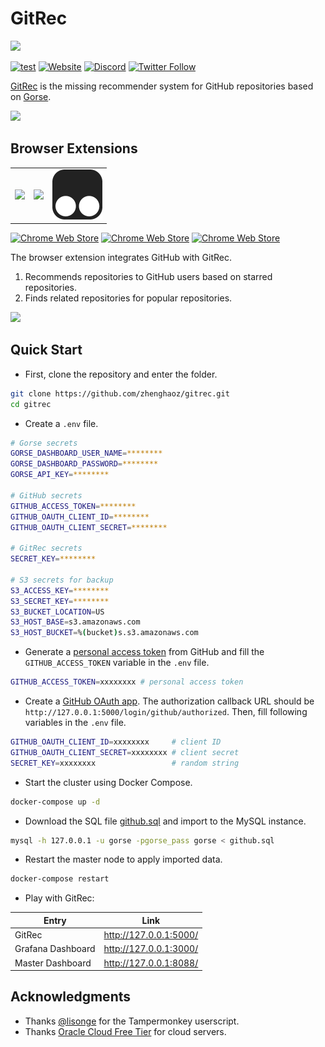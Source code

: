 # GitRec

<img width=160 src="assets/logo.png"/>

[![test](https://github.com/zhenghaoz/gitrec/actions/workflows/build_test.yml/badge.svg)](https://github.com/zhenghaoz/gitrec/actions/workflows/build_test.yml)
[![Website](https://img.shields.io/website?url=https%3A%2F%2Fgitrec.gorse.io)](https://gitrec.gorse.io)
[![Discord](https://img.shields.io/discord/830635934210588743)](https://discord.gg/x6gAtNNkAE)
[![Twitter Follow](https://img.shields.io/twitter/follow/gorse_io?label=Follow&style=social)](https://twitter.com/gorse_io)

[GitRec](https://gitrec.gorse.io/) is the missing recommender system for GitHub repositories based on [Gorse](https://github.com/zhenghaoz/gorse).

![](assets/screenshots.png)

## Browser Extensions

<table>
  <tbody>
    <tr>
      <td>
        <a href="https://chrome.google.com/webstore/detail/gitrec/eihokbaeiebdenibjophfipedicippfl" target="_blank">
          <img src="https://i.loli.net/2021/04/23/IqpU7COKQvzrcyG.png" />
        </a>
      </td>
      <td>
        <a href="https://microsoftedge.microsoft.com/addons/detail/gitrec/cpcfbfpnagiffgpmfljmcdokmfjffdpa" target="_blank">
          <img src="https://i.loli.net/2021/04/23/EnS3eDi4I86Yv2N.png" />
        </a>
      </td>
      <td>
        <a href="https://greasyfork.org/zh-CN/scripts/453527-gitrec" target="_blank">
          <img src="frontend/public/tampermonkey.png" />
        </a>
      </td>
    </tr>
  </tbody>
</table>

[![Chrome Web Store](https://img.shields.io/chrome-web-store/stars/eihokbaeiebdenibjophfipedicippfl)](https://chrome.google.com/webstore/detail/gitrec/eihokbaeiebdenibjophfipedicippfl)
[![Chrome Web Store](https://img.shields.io/chrome-web-store/users/eihokbaeiebdenibjophfipedicippfl)](https://chrome.google.com/webstore/detail/gitrec/eihokbaeiebdenibjophfipedicippfl)
[![Chrome Web Store](https://img.shields.io/chrome-web-store/v/eihokbaeiebdenibjophfipedicippfl)](https://chrome.google.com/webstore/detail/gitrec/eihokbaeiebdenibjophfipedicippfl)

The browser extension integrates GitHub with GitRec. 
1. Recommends repositories to GitHub users based on starred repositories.
2. Finds related repositories for popular repositories.

![](assets/extension.png)

## Quick Start

- First, clone the repository and enter the folder.

```bash
git clone https://github.com/zhenghaoz/gitrec.git
cd gitrec
```

- Create a `.env` file.

```bash
# Gorse secrets
GORSE_DASHBOARD_USER_NAME=********
GORSE_DASHBOARD_PASSWORD=********
GORSE_API_KEY=********

# GitHub secrets
GITHUB_ACCESS_TOKEN=********
GITHUB_OAUTH_CLIENT_ID=********
GITHUB_OAUTH_CLIENT_SECRET=********

# GitRec secrets
SECRET_KEY=********

# S3 secrets for backup
S3_ACCESS_KEY=********
S3_SECRET_KEY=********
S3_BUCKET_LOCATION=US
S3_HOST_BASE=s3.amazonaws.com
S3_HOST_BUCKET=%(bucket)s.s3.amazonaws.com
```

- Generate a [personal access token](https://github.com/settings/tokens) from GitHub and fill the `GITHUB_ACCESS_TOKEN`
  variable in the `.env` file.

```bash
GITHUB_ACCESS_TOKEN=xxxxxxxx # personal access token
```

- Create a [GitHub OAuth app](https://github.com/settings/developers). The authorization callback URL should
  be `http://127.0.0.1:5000/login/github/authorized`. Then, fill following variables
  in the `.env` file.

```bash
GITHUB_OAUTH_CLIENT_ID=xxxxxxxx     # client ID
GITHUB_OAUTH_CLIENT_SECRET=xxxxxxxx # client secret
SECRET_KEY=xxxxxxxx                 # random string
```

- Start the cluster using Docker Compose.

```bash
docker-compose up -d
```

- Download the SQL file [github.sql](https://cdn.gorse.io/example/github.sql) and import to the MySQL instance.

```bash
mysql -h 127.0.0.1 -u gorse -pgorse_pass gorse < github.sql
```

- Restart the master node to apply imported data.

```bash
docker-compose restart
```

- Play with GitRec:

| Entry                     | Link                          |
| ------------------------- | ----------------------------- |
| GitRec                    | http://127.0.0.1:5000/        |
| Grafana Dashboard         | http://127.0.0.1:3000/        |
| Master Dashboard          | http://127.0.0.1:8088/        |

## Acknowledgments

- Thanks [@lisonge](https://github.com/lisonge) for the Tampermonkey userscript.
- Thanks [Oracle Cloud Free Tier](https://www.oracle.com/cloud/free/) for cloud servers.